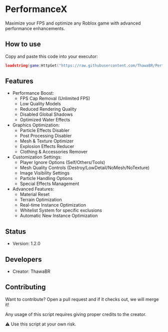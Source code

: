 # PerformanceX

Maximize your FPS and optimize any Roblox game with advanced performance enhancements.

## How to use

Copy and paste this code into your executor:

```lua
loadstring(game:HttpGet("https://raw.githubusercontent.com/ThawaBR/PerformanceX/main/source.lua"))()
```

## Features

- Performance Boost:
  - FPS Cap Removal (Unlimited FPS)
  - Low Quality Models
  - Reduced Rendering Quality
  - Disabled Global Shadows
  - Optimized Water Effects
- Graphics Optimization:
  - Particle Effects Disabler
  - Post Processing Disabler
  - Mesh & Texture Optimizer
  - Explosion Effects Reducer
  - Clothing & Accessories Remover
- Customization Settings:
  - Player Ignore Options (Self/Others/Tools)
  - Mesh Quality Controls (Destroy/LowDetail/NoMesh/NoTexture)
  - Image Visibility Settings
  - Particle Handling Options
  - Special Effects Management
- Advanced Features:
  - Material Reset
  - Terrain Optimization
  - Real-time Instance Optimization
  - Whitelist System for specific exclusions
  - Automatic New Instance Optimization

## Status

  - Version: 1.2.0

## Developers

  - Creator: ThawaBR

## Contributing

Want to contribute? Open a pull request and if it checks out, we will merge it!

Any usage of this script requires giving proper credits to the creator.

⚠️ Use this script at your own risk.
